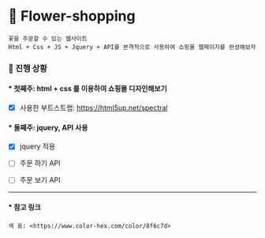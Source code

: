&#127799; Flower-shopping
=======
~~~
꽃을 주문할 수 있는 웹사이트
Html + Css + JS + Jquery + API를 본격적으로 사용하여 쇼핑몰 웹페이지를 완성해보자
~~~

### &#127807; 진행 상황

#### * 첫째주: html + css 를 이용하여 쇼핑몰 디자인해보기
- [x] 사용한 부트스트랩: <https://html5up.net/spectral>


#### * 둘째주: jquery, API 사용
- [x] jquery 적용
- [ ] 주문 하기 API
- [ ] 주문 보기 API


***


#### * 참고 링크
~~~
색 표: <https://www.color-hex.com/color/8f6c7d>
~~~